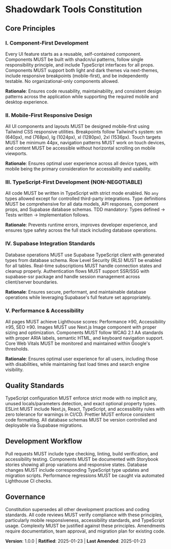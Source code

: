 <!--
Sync Impact Report:
Version change: Template → 1.0.0
Modified principles:
- Added Component-First Development
- Added Mobile-First Responsive Design
- Added TypeScript-First Development
- Added Supabase Integration Standards
- Added Performance & Accessibility
Added sections:
- Quality Standards
- Development Workflow
Removed sections: None
Templates requiring updates:
✅ plan-template.md (checked and aligned)
✅ spec-template.md (checked and aligned)
✅ tasks-template.md (checked and aligned)
Follow-up TODOs: None
-->

# Shadowdark Tools Constitution

## Core Principles

### I. Component-First Development
Every UI feature starts as a reusable, self-contained component. Components MUST be built with shadcn/ui patterns, follow single responsibility principle, and include TypeScript interfaces for all props. Components MUST support both light and dark themes via next-themes, include responsive breakpoints (mobile-first), and be independently testable. No organizational-only components allowed.

**Rationale**: Ensures code reusability, maintainability, and consistent design patterns across the application while supporting the required mobile and desktop experience.

### II. Mobile-First Responsive Design
All UI components and layouts MUST be designed mobile-first using Tailwind CSS responsive utilities. Breakpoints follow Tailwind's system: sm (640px), md (768px), lg (1024px), xl (1280px), 2xl (1536px). Touch targets MUST be minimum 44px, navigation patterns MUST work on touch devices, and content MUST be accessible without horizontal scrolling on mobile viewports.

**Rationale**: Ensures optimal user experience across all device types, with mobile being the primary consideration for accessibility and usability.

### III. TypeScript-First Development (NON-NEGOTIABLE)
All code MUST be written in TypeScript with strict mode enabled. No `any` types allowed except for controlled third-party integrations. Type definitions MUST be comprehensive for all data models, API responses, component props, and Supabase database schemas. TDD mandatory: Types defined → Tests written → Implementation follows.

**Rationale**: Prevents runtime errors, improves developer experience, and ensures type safety across the full stack including database operations.

### IV. Supabase Integration Standards
Database operations MUST use Supabase TypeScript client with generated types from database schema. Row Level Security (RLS) MUST be enabled for all tables. Real-time subscriptions MUST handle connection states and cleanup properly. Authentication flows MUST support SSR/SSG with supabase-ssr package and handle session management across client/server boundaries.

**Rationale**: Ensures secure, performant, and maintainable database operations while leveraging Supabase's full feature set appropriately.

### V. Performance & Accessibility
All pages MUST achieve Lighthouse scores: Performance ≥90, Accessibility ≥95, SEO ≥90. Images MUST use Next.js Image component with proper sizing and optimization. Components MUST follow WCAG 2.1 AA standards with proper ARIA labels, semantic HTML, and keyboard navigation support. Core Web Vitals MUST be monitored and maintained within Google's thresholds.

**Rationale**: Ensures optimal user experience for all users, including those with disabilities, while maintaining fast load times and search engine visibility.

## Quality Standards

TypeScript configuration MUST enforce strict mode with no implicit any, unused locals/parameters detection, and exact optional property types. ESLint MUST include Next.js, React, TypeScript, and accessibility rules with zero tolerance for warnings in CI/CD. Prettier MUST enforce consistent code formatting. All database schemas MUST be version controlled and deployable via Supabase migrations.

## Development Workflow

Pull requests MUST include type checking, linting, build verification, and accessibility testing. Components MUST be documented with Storybook stories showing all prop variations and responsive states. Database changes MUST include corresponding TypeScript type updates and migration scripts. Performance regressions MUST be caught via automated Lighthouse CI checks.

## Governance

Constitution supersedes all other development practices and coding standards. All code reviews MUST verify compliance with these principles, particularly mobile responsiveness, accessibility standards, and TypeScript usage. Complexity MUST be justified against these principles. Amendments require documentation, team approval, and migration plan for existing code.

**Version**: 1.0.0 | **Ratified**: 2025-01-23 | **Last Amended**: 2025-01-23